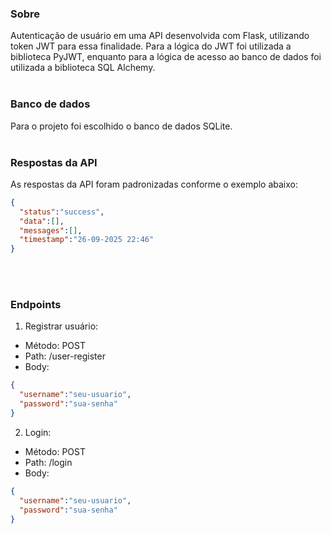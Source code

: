 ### Sobre
Autenticação de usuário em uma API desenvolvida com Flask, utilizando token JWT para essa finalidade. Para a lógica do JWT foi utilizada a biblioteca PyJWT, enquanto para a lógica de acesso ao banco de dados foi utilizada a biblioteca SQL Alchemy.
<br>
<br>

### Banco de dados
Para o projeto foi escolhido o banco de dados SQLite.
<br>
<br>

### Respostas da API
As respostas da API foram padronizadas conforme o exemplo abaixo:

```json
{
  "status":"success",
  "data":[],
  "messages":[],
  "timestamp":"26-09-2025 22:46"
}
```
<br>
<br>

### Endpoints

1. Registrar usuário:
- Método: POST
- Path: /user-register
- Body:
```json
{
  "username":"seu-usuario",
  "password":"sua-senha"
}
```

2. Login:
- Método: POST
- Path: /login
- Body:
```json
{
  "username":"seu-usuario",
  "password":"sua-senha"
}
```
